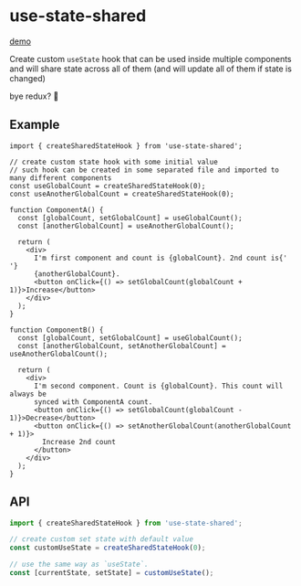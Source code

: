 # use-state-shared

[demo](https://pie6k.github.io/use-state-shared/)

Create custom `useState` hook that can be used inside multiple components and will share state across all of them (and will update all of them if state is changed)

bye redux? 🙊

## Example

```tsx
import { createSharedStateHook } from 'use-state-shared';

// create custom state hook with some initial value
// such hook can be created in some separated file and imported to many different components
const useGlobalCount = createSharedStateHook(0);
const useAnotherGlobalCount = createSharedStateHook(0);

function ComponentA() {
  const [globalCount, setGlobalCount] = useGlobalCount();
  const [anotherGlobalCount] = useAnotherGlobalCount();

  return (
    <div>
      I'm first component and count is {globalCount}. 2nd count is{' '}
      {anotherGlobalCount}.
      <button onClick={() => setGlobalCount(globalCount + 1)}>Increase</button>
    </div>
  );
}

function ComponentB() {
  const [globalCount, setGlobalCount] = useGlobalCount();
  const [anotherGlobalCount, setAnotherGlobalCount] = useAnotherGlobalCount();

  return (
    <div>
      I'm second component. Count is {globalCount}. This count will always be
      synced with ComponentA count.
      <button onClick={() => setGlobalCount(globalCount - 1)}>Decrease</button>
      <button onClick={() => setAnotherGlobalCount(anotherGlobalCount + 1)}>
        Increase 2nd count
      </button>
    </div>
  );
}
```

## API

```ts
import { createSharedStateHook } from 'use-state-shared';

// create custom set state with default value
const customUseState = createSharedStateHook(0);

// use the same way as `useState`.
const [currentState, setState] = customUseState();
```
